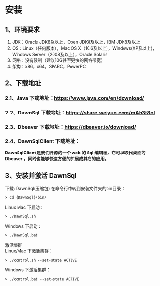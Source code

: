# 安装
## 1、环境要求

1. JDK：Oracle JDK8及以上，Open JDK8及以上，IBM JDK8及以上
2. OS：Linux（任何版本），Mac OS X（10.6及以上），Windows(XP及以上)，Windows Server（2008及以上），Oracle Solaris
3. 网络：没有限制（建议10G甚至更快的网络带宽）
4. 架构：x86，x64，SPARC，PowerPC

## 2、下载地址
### 2.1、Java 下载地址：https://www.java.com/en/download/
### 2.2、DawnSql 下载地址：https://share.weiyun.com/mAh3t8oI
### 2.3、Dbeaver 下载地址：https://dbeaver.io/download/
### 2.4、DawnSqlClient 下载地址：
**DawnSqlClient 是我们开源的一个 web 的 Sql 编辑器，它可以取代桌面的 Dbeaver ，同时也能够快速方便的扩展成其它的应用。**

## 3、安装并激活 DawnSql

下载: DawnSql(压缩包) 
  在命令行中转到安装文件夹的bin目录：
```shell
> cd {DawnSql}/bin/ 
```

Linux Mac 下启动：<br/>
```shell
> ./DawnSql.sh
```

Windows 下启动：<br/>
```shell
> ./DawnSql.bat
```

激活集群<br/>
Linux/Mac 下激活集群：<br/>
```shell
> ./control.sh --set-state ACTIVE
```

Windows 下激活集群：<br/>
```shell
> ./control.bat --set-state ACTIVE
```
